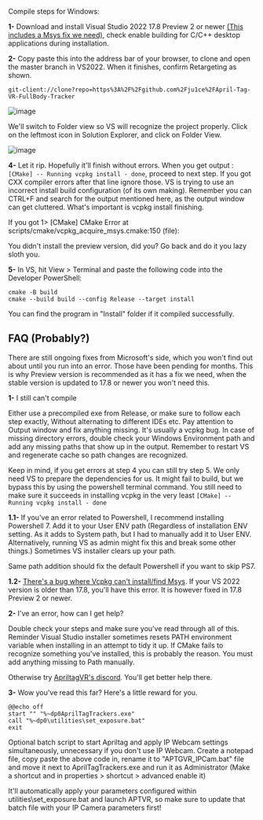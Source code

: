Compile steps for Windows:

__1-__ Download and install Visual Studio 2022 17.8 Preview 2 or newer [(This includes a Msys fix we need)](https://github.com/microsoft/vcpkg/issues/31565#issuecomment-1723267213), check enable building for C/C++ desktop applications during installation.

__2-__ Copy paste this into the address bar of your browser, to clone and open the master branch in VS2022. When it finishes, confirm Retargeting as shown.
```
git-client://clone?repo=https%3A%2F%2Fgithub.com%2Fju1ce%2FApril-Tag-VR-FullBody-Tracker
```

![image](https://github.com/Skyrion9/April-Tag-VR-FullBody-Tracker/assets/74653117/59955543-1596-4e4a-b804-5a1c8000b3cc)




We'll switch to Folder view so VS will recognize the project properly. Click on the leftmost icon in Solution Explorer, and click on Folder View.

![image](https://github.com/Skyrion9/April-Tag-VR-FullBody-Tracker/assets/74653117/6c675ca3-c60d-46e8-9c72-ffb421c78895)






__4-__ Let it rip. Hopefully it'll finish without errors. When you get output : ```[CMake] -- Running vcpkg install - done```, proceed to next step. If you got CXX compiler errors after that line ignore those. VS is trying to use an incorrect install build configuration (of its own making). Remember you can CTRL+F and search for the output mentioned here, as the output window can get cluttered. What's important is vcpkg install finishing.

If you got 1> [CMake] CMake Error at scripts/cmake/vcpkg_acquire_msys.cmake:150 (file):

You didn't install the preview version, did you? Go back and do it you lazy sloth you.

__5-__ In VS, hit View > Terminal and paste the following code into the Developer PowerShell:
```
cmake -B build
cmake --build build --config Release --target install
```

You can find the program in "Install" folder if it compiled successfully.

## FAQ (Probably?)
There are still ongoing fixes from Microsoft's side, which you won't find out about until you run into an error. Those have been pending for months. This is why Preview version is recommended as it has a fix we need, when the stable version is updated to 17.8 or newer you won't need this.

__1-__ I still can't compile

Either use a precompiled exe from Release, or make sure to follow each step exactly, Without alternating to different IDEs etc. Pay attention to Output window and fix anything missing. It's usually a vcpkg bug. In case of missing directory errors, double check your Windows Environment path and add any missing paths that show up in the output. Remember to restart VS and regenerate cache so path changes are recognized.

Keep in mind, if you get errors at step 4 you can still try step 5. We only need VS to prepare the dependencies for us. It might fail to build, but we bypass this by using the powershell terminal command. You still need to make sure it succeeds in installing vcpkg in the very least ```[CMake] -- Running vcpkg install - done```

__1.1-__ If you've an error related to Powershell, I recommend installing Powershell 7. Add it to your User ENV path (Regardless of installation ENV setting. As it adds to System path, but I had to manually add it to User ENV. Alternatively, running VS as admin might fix this and break some other things.) Sometimes VS installer clears up your path.

Same path addition should fix the default Powershell if you want to skip PS7.

__1.2-__ [There's a bug where Vcpkg can't install/find Msys](https://github.com/microsoft/vcpkg/issues/31565#issuecomment-1723267213). If your VS 2022 version is older than 17.8, you'll have this error. It is however fixed in 17.8 Preview 2 or newer. 

__2-__ I've an error, how can I get help?

Double check your steps and make sure you've read through all of this. Reminder Visual Studio installer sometimes resets PATH environment variable when installing in an attempt to tidy it up. If CMake fails to recognize something you've installed, this is probably the reason. You must add anything missing to Path manually.

Otherwise try [ApriltagVR's discord](https://discord.gg/g2ctkXB4bb). You'll get better help there. 

__3-__ Wow you've read this far? Here's a little reward for you.
```
@@echo off
start "" "%~dp0AprilTagTrackers.exe"
call "%~dp0\utilities\set_exposure.bat"
exit
```
Optional batch script to start Apriltag and apply IP Webcam settings simultaneously, unnecessary if you don't use IP Webcam.
Create a notepad file, copy paste the above code in, rename it to "APTGVR_IPCam.bat" file and move it next to AprilTagTrackers.exe and run it as Administrator (Make a shortcut and in properties > shortcut > advanced enable it)

It'll automatically apply your parameters configured within utilities\set_exposure.bat and launch APTVR, so make sure to update that batch file with your IP Camera parameters first!
